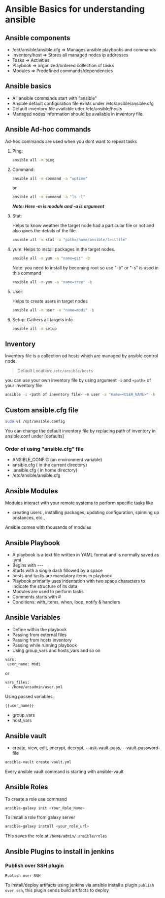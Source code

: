 # Ansible Basics for understanding ansible

## Ansible components

* /ect/ansible/ansible.cfg => Manages ansible playbooks and commands
* Inventory/host => Stores all managed nodes ip addresses
* Tasks => Activities
* Playbook => organized/ordered collection of tasks
* Modules => Predefined commands/dependencies

## Ansible basics

* All ansible commands start with "ansible"
* Ansible default configuration file exists under /etc/ansible/ansible.cfg
* Default inventory file available uder /etc/ansible/hosts
* Managed nodes information should be available in inventory file.

## Ansible Ad-hoc commands

Ad-hoc commands are used when you dont want to repeat tasks

1. Ping:

   ```sh
   ansible all -m ping
   ```

2. Command:

   ```sh
   ansible all -m command -a "uptime"
   ```

   or

   ```sh
   ansible all -m command -a "ls -l"
   ```

   ***Note: Here -m is module and -a is argument***

3. Stat:

   Helps to know weather the target node had a particular file or not and also gives the details of the file.

   ```sh
   ansible all -m stat -a "path=/home/ansible/testfile"
   ```

4. yum:
   Helps to install packages in the target nodes.

   ```sh
   ansible all -m yum -a "name=git" -b
   ```

   Note: you need to install by becoming root so use "-b" or "-s" is used in this command

   ```sh
   ansible all -m yum -a "name=tree" -b

   ```

5. User:

   Helps to create users in target nodes

   ```sh
   ansible all -m user -a "name=modi" -b
   ```

6. Setup:
   Gathers all targets info

   ```sh
   ansible all -m setup
   ```

## Inventory

Inventory file is a collection od hosts which are managed by ansible control node.

> Default Location: `/etc/ansible/hosts`

you can use your own inventory file by using argument `-i` and `<path>` of your inventory file

```sh
ansible -i <path of inevntory file> -m user -a "name=<USER_NAME>" -b
```

## Custom ansible.cfg file

```sh
sudo vi /opt/ansible.config
```

You can change the default inventory file by replacing path of inventory in ansible.conf under [defaults]

### Order of using "ansible.cfg" file

* ANSIBLE_CONFIG (an environment variable)
* ansible.cfg ( in the current directory)
* .ansible.cfg ( in home directory)
* /etc/ansible/ansible.cfg

## Ansible Modules

Modules interact with your remote systems to perform specific tasks like

* creating users , installing packages, updating configuration, spinning up onstances, etc.,

Ansible comes with thousands of modules

## Ansible Playbook

* A playbook is a text file written in YAML format and is normally saved as .yml
* Begins with ---
* Starts with a single dash fillowed by a space
* hosts and tasks are mandatory items in playbook
* Playbook primarily uses indentation with two space characters to indicate the structure of its data
* Modules are used to perform tasks
* Comments starts with #
* Conditions: with_items, when, loop, notify & handlers
  
## Ansible Variables

* Define within the playbook
* Passing from external files
* Passing from hosts inventory
* Passing while running playbook
* Using group_vars and hosts_vars and so on

```sh
vars:
 user_name: modi
```

or

```sh
vars_files:
 - /home/ansadmin/user.yml
```

Using passed variables:

```sh
{{user_name}}
```

* group_vars
* host_vars

## Ansible vault

* create, view, edit, encrypt, decrypt, --ask-vault-pass, --vault-password-file

```sh
ansible-vault create vault.yml
```

Every ansible vault command is starting with ansible-vault

## Ansible Roles

To create a role use command

```sh
ansible-galaxy init <Your_Role_Name>
```

To install a role from galaxy server

```sh
ansible-galaxy install <your_role_url>
```

This saves the role at `/home/admin/.ansible/roles`

## Ansible Plugins to install in jenkins

### Publish over SSH plugin

`Publish over SSH`

To install/deploy artifacts using jenkins via ansible install a plugin `publish over ssh`, this plugin sends build artifacts to deploy
